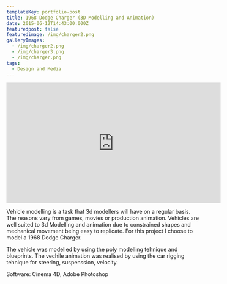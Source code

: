 ```yaml
---
templateKey: portfolio-post
title: 1968 Dodge Charger (3D Modelling and Animation)
date: 2015-06-12T14:43:00.000Z
featuredpost: false
featuredimage: /img/charger2.png
galleryImages:
  - /img/charger2.png
  - /img/charger3.png
  - /img/charger.png
tags:
  - Design and Media
---
```

<iframe width="560" height="315" src="https://www.youtube.com/embed/PEaxe65XH8o" frameborder="0" allowfullscreen="allowfullscreen"></iframe>

Vehicle modelling is a task that 3d modellers will have on a regular basis. The reasons vary from games, movies or production animation. Vehicles are well suited to 3d Modelling and animation due to constrained shapes and mechanical movement being easy to replicate. For this project I choose to model a 1968 Dodge Charger.

The vehicle was modelled by using the poly modelling tehnique and blueprints. The vechile animation was realised by using the car rigging tehnique for steering, suspenssion, velocity.

Software: Cinema 4D, Adobe Photoshop